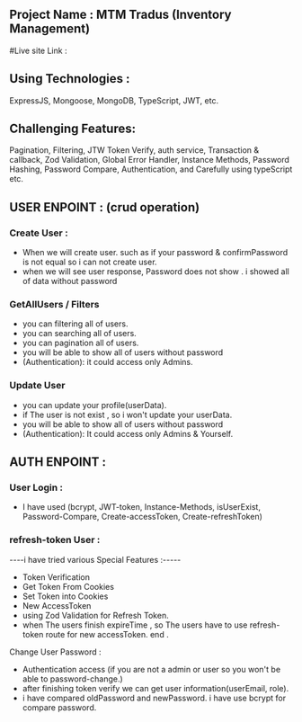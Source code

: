 ## Project Name : MTM Tradus (Inventory Management)

#Live site Link :

## Using Technologies :

ExpressJS, Mongoose, MongoDB, TypeScript, JWT, etc.

## Challenging Features:

Pagination, Filtering, JTW Token Verify, auth service, Transaction & callback, Zod Validation, Global Error Handler, Instance Methods, Password Hashing, Password Compare, Authentication, and Carefully using typeScript etc.

## USER ENPOINT : (crud operation)

### Create User :

- When we will create user. such as if your password & confirmPassword is not equal so i can not create user.
- when we will see user response, Password does not show . i showed all of data without password

### GetAllUsers / Filters

- you can filtering all of users.
- you can searching all of users.
- you can pagination all of users.
- you will be able to show all of users without password
- (Authentication): it could access only Admins.

### Update User

- you can update your profile(userData).
- if The user is not exist , so i won't update your userData.
- you will be able to show all of users without password
- (Authentication): It could access only Admins & Yourself.

## AUTH ENPOINT :

### User Login :

- I have used (bcrypt, JWT-token, Instance-Methods, isUserExist, Password-Compare, Create-accessToken, Create-refreshToken)

### refresh-token User :

----i have tried various Special Features :-----

- Token Verification
- Get Token From Cookies
- Set Token into Cookies
- New AccessToken
- using Zod Validation for Refresh Token.
- when The users finish expireTime , so The users have to use refresh-token route for new accessToken.
  end .

Change User Password :

- Authentication access (if you are not a admin or user so you won't be able to password-change.)
- after finishing token verify we can get user information(userEmail, role).
- i have compared oldPassword and newPassword. i have use bcrypt for compare password.
